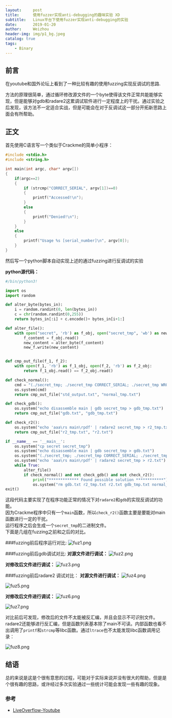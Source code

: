 ```yaml
---
layout:     post
title:      使用fuzzer实现anti-debugging的趣味实验 XD
subtitle:   Linux平台下使用fuzzer实现anti-debugging的实验
date:       2019-01-20
author:     Weizhou
header-img: img/p1_bg.jpeg
catalog: true
tags:
    - Binary
---
```


## 前言

在youtube和国外论坛上看到了一种比较有趣的使用fuzzing实现反调试的思路.

方法的原理很简单，通过循环修改源文件的一个byte使得该文件正常共能能够实现，但是能够对gdb和radare2这累调试软件进行一定程度上的干扰。通过实验之后发现，该方法不一定适合实战，但是可能会在对于反调试这一部分开拓新思路上面会有所帮助。

## 正文

首先使用C语言写一个类似于Crackme的简单小程序：

```cpp
#include <stdio.h>
#include <string.h>

int main(int argc, char* argv[])
{
	if(argc==2)
	{
		if (strcmp("CORRECT_SERIAL", argv[1])==0)
		{
			printf("Accessed!\n");
		}
		else
		{
			printf("Denied!\n");
		}
	}
	else
	{
		printf("Usage %s [serial_number]\n", argv[0]);
	}
}
```

然后写一个python脚本自动实现上述的通过fuzzing进行反调试的实验

<strong>python源代码：</strong>

```python
#/bin/python3!

import os
import random

def alter_byte(bytes_in):
	i = random.randint(0, len(bytes_in))
	c = chr(random.randint(0,255))
	return bytes_in[:i] + c.encode()+ bytes_in[i+1:]

def alter_file():
	with open("secret", 'rb') as f_obj, open("secret_tmp", 'wb') as new_f:
		f_content = f_obj.read()
		new_content = alter_byte(f_content)
		new_f.write(new_content)


def cmp_out_file(f_1, f_2):
	with open(f_1, 'rb') as f_1_obj, open(f_2, 'rb') as f_2_obj:
		return f_1_obj.read() == f_2_obj.read()

def check_normal():
	cmd = "(./secret_tmp; ./secret_tmp CORRECT_SERIAL; ./secret_tmp WRONG_SERIAL) > normal_tmp.txt"
	os.system(cmd)
	return cmp_out_file("std_output.txt", "normal_tmp.txt")

def check_gdb():
	os.system("echo disassemble main | gdb secret_tmp > gdb_tmp.txt")
	return cmp_out_file("gdb.txt", "gdb_tmp.txt")

def check_r2():
	os.system("echo 'aaa\rs main\rpdf' | radare2 secret_tmp > r2_tmp.txt")
	return cmp_out_file("r2_tmp.txt", "r2.txt")

if __name__ == '__main__':
	os.system("cp secret secret_tmp")
	os.system("echo disassemble main | gdb secret_tmp > gdb.txt")
	os.system("(./secret_tmp; ./secret_tmp CORRECT_SERIAL; ./secret_tmp WRONG_SERIAL) > std_output.txt")
	os.system("echo 'aaa\rs main\rpdf' | radare2 secret_tmp > r2.txt")
	while True:
		alter_file()
		if check_normal() and not check_gdb() and not check_r2():
			print("************* Found possible solution ************")
			os.system("rm gdb.txt r2_tmp.txt r2.txt gdb_tmp.txt normal_tmp.txt std_output.txt")
exit()
```
这段代码主要实现了在程序功能正常的情况下对`radare2`和`gdb`的实现反调试的功能。<br>
因为Crackme程序中只有一个`main`函数，所以`check_r2()`函数主要是要能对main函数进行一定的干扰。<br>
运行程序之后会生成一个`secret_tmp`的二进制文件。<br>
下面是几组在fuzzing之前和之后的对比。<br>

###fuzzing前后程序运行对比:
![fuz1.png](/img/p1/fuz1.png)

###fuzzing前后gdb调试对比:
**对源文件进行调试：**
![fuz2.png](/img/p1/fuz2.png)

**对修改后文件进行调试：**
![fuz3.png](/img/p1/fuz3.png)

###fuzzing前后radare2 调试对比：
**对源文件进行调试：**
![fuz4.png](/img/p1/fuz4.png)

![fuz5.png](/img/p1/fuz5.png)

**对修改后文件进行调试：**
![fuz6.png](/img/p1/fuz6.png)

![fuz7.png](/img/p1/fuz7.png)

对比前后可发现，修改后的文件不太能被反汇编，并且会显示不可识别文件。radare2还能够进行反汇编，但是函数列表基本除了main不可读。内部函数也看不出调用了`printf`和`strcmp`等libc函数。通过`ltrace`也不太能发现libc函数调用记录：

![fuz8.png](/img/p1/fuz8.png)

## 结语
总的来说是这是个很有意思的过程，可能对于实际来说并没有很大的帮助，但是是个很有趣的思路，或许经过多次实验通过一些统计可能会发现一些有趣的现象。

### 参考
- [LiveOverflow-Youtube](https://www.youtube.com/watch?v=OZvc-c1OLnM&list=PLhixgUqwRTjxglIswKp9mpkfPNfHkzyeN&index=9)
